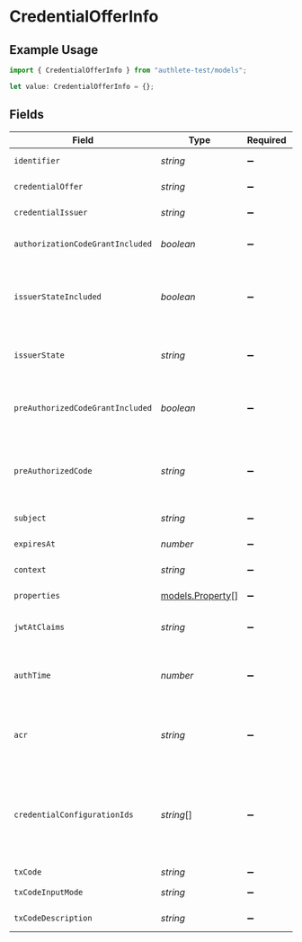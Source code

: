 # CredentialOfferInfo

## Example Usage

```typescript
import { CredentialOfferInfo } from "authlete-test/models";

let value: CredentialOfferInfo = {};
```

## Fields

| Field                                                                                                                                                                                        | Type                                                                                                                                                                                         | Required                                                                                                                                                                                     | Description                                                                                                                                                                                  |
| -------------------------------------------------------------------------------------------------------------------------------------------------------------------------------------------- | -------------------------------------------------------------------------------------------------------------------------------------------------------------------------------------------- | -------------------------------------------------------------------------------------------------------------------------------------------------------------------------------------------- | -------------------------------------------------------------------------------------------------------------------------------------------------------------------------------------------- |
| `identifier`                                                                                                                                                                                 | *string*                                                                                                                                                                                     | :heavy_minus_sign:                                                                                                                                                                           | The identifier of the credential offer.                                                                                                                                                      |
| `credentialOffer`                                                                                                                                                                            | *string*                                                                                                                                                                                     | :heavy_minus_sign:                                                                                                                                                                           | The credential offer in the JSON format.                                                                                                                                                     |
| `credentialIssuer`                                                                                                                                                                           | *string*                                                                                                                                                                                     | :heavy_minus_sign:                                                                                                                                                                           | The identifier of the credential issuer.                                                                                                                                                     |
| `authorizationCodeGrantIncluded`                                                                                                                                                             | *boolean*                                                                                                                                                                                    | :heavy_minus_sign:                                                                                                                                                                           | The flag indicating whether the `authorization_code` object is<br/>included in the `grants` object.<br/>                                                                                     |
| `issuerStateIncluded`                                                                                                                                                                        | *boolean*                                                                                                                                                                                    | :heavy_minus_sign:                                                                                                                                                                           | The flag indicating whether the `issuer_state` property is<br/>included in the `authorization_code` object in the `grants`<br/>object.<br/>                                                  |
| `issuerState`                                                                                                                                                                                | *string*                                                                                                                                                                                     | :heavy_minus_sign:                                                                                                                                                                           | The value of the `issuer_state` property in the<br/>`authorization_code` object in the `grants` object.<br/>                                                                                 |
| `preAuthorizedCodeGrantIncluded`                                                                                                                                                             | *boolean*                                                                                                                                                                                    | :heavy_minus_sign:                                                                                                                                                                           | The flag indicating whether the<br/>`urn:ietf:params:oauth:grant-type:pre-authorized_code` object is<br/>included in the `grants` object.<br/>                                               |
| `preAuthorizedCode`                                                                                                                                                                          | *string*                                                                                                                                                                                     | :heavy_minus_sign:                                                                                                                                                                           | The value of the `pre-authorized_code` property in the<br/>`urn:ietf:params:oauth:grant-type:pre-authorized_code` object in<br/>the `grants` object.<br/>                                    |
| `subject`                                                                                                                                                                                    | *string*                                                                                                                                                                                     | :heavy_minus_sign:                                                                                                                                                                           | The subject associated with the credential offer.                                                                                                                                            |
| `expiresAt`                                                                                                                                                                                  | *number*                                                                                                                                                                                     | :heavy_minus_sign:                                                                                                                                                                           | The time at which the credential offer will expire.                                                                                                                                          |
| `context`                                                                                                                                                                                    | *string*                                                                                                                                                                                     | :heavy_minus_sign:                                                                                                                                                                           | The general-purpose arbitrary string.                                                                                                                                                        |
| `properties`                                                                                                                                                                                 | [models.Property](../models/property.md)[]                                                                                                                                                   | :heavy_minus_sign:                                                                                                                                                                           | Extra properties to associate with the credential offer.                                                                                                                                     |
| `jwtAtClaims`                                                                                                                                                                                | *string*                                                                                                                                                                                     | :heavy_minus_sign:                                                                                                                                                                           | Additional claims that are added to the payload part of the JWT<br/>access token.<br/>                                                                                                       |
| `authTime`                                                                                                                                                                                   | *number*                                                                                                                                                                                     | :heavy_minus_sign:                                                                                                                                                                           | The time at which the user authentication was performed during<br/>the course of issuing the credential offer.<br/>                                                                          |
| `acr`                                                                                                                                                                                        | *string*                                                                                                                                                                                     | :heavy_minus_sign:                                                                                                                                                                           | The Authentication Context Class Reference of the user authentication<br/>performed during the course of issuing the credential offer.<br/>                                                  |
| `credentialConfigurationIds`                                                                                                                                                                 | *string*[]                                                                                                                                                                                   | :heavy_minus_sign:                                                                                                                                                                           | The value of the `credential_configuration_ids` property of the credential offer.<br/><br/>```<br/>{<br/>  "credential_issuer": "...",<br/>  "credential_configuration_ids": [ ... ],<br/>  "grants": { ... }<br/>}<br/>```<br/> |
| `txCode`                                                                                                                                                                                     | *string*                                                                                                                                                                                     | :heavy_minus_sign:                                                                                                                                                                           | The transaction code.<br/>                                                                                                                                                                   |
| `txCodeInputMode`                                                                                                                                                                            | *string*                                                                                                                                                                                     | :heavy_minus_sign:                                                                                                                                                                           | The input mode of the transaction code.<br/>                                                                                                                                                 |
| `txCodeDescription`                                                                                                                                                                          | *string*                                                                                                                                                                                     | :heavy_minus_sign:                                                                                                                                                                           | The description of the transaction code.<br/>                                                                                                                                                |